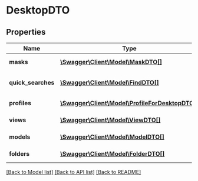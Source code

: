 # DesktopDTO

## Properties
Name | Type | Description | Notes
------------ | ------------- | ------------- | -------------
**masks** | [**\Swagger\Client\Model\MaskDTO[]**](MaskDTO.md) | List of Masks | [optional] 
**quick_searches** | [**\Swagger\Client\Model\FindDTO[]**](FindDTO.md) | List of Quick Search | [optional] 
**profiles** | [**\Swagger\Client\Model\ProfileForDesktopDTO[]**](ProfileForDesktopDTO.md) | List of Documents | [optional] 
**views** | [**\Swagger\Client\Model\ViewDTO[]**](ViewDTO.md) | List of Views | [optional] 
**models** | [**\Swagger\Client\Model\ModelDTO[]**](ModelDTO.md) | List of Models | [optional] 
**folders** | [**\Swagger\Client\Model\FolderDTO[]**](FolderDTO.md) | List of Folders | [optional] 

[[Back to Model list]](../README.md#documentation-for-models) [[Back to API list]](../README.md#documentation-for-api-endpoints) [[Back to README]](../README.md)


